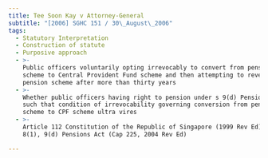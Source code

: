 ```yaml
---
title: Tee Soon Kay v Attorney-General
subtitle: "[2006] SGHC 151 / 30\_August\_2006"
tags:
  - Statutory Interpretation
  - Construction of statute
  - Purposive approach
  - >-
    Public officers voluntarily opting irrevocably to convert from pension
    scheme to Central Provident Fund scheme and then attempting to revert to
    pension scheme after more than thirty years
  - >-
    Whether public officers having right to pension under s 9(d) Pensions Act
    such that condition of irrevocability governing conversion from pension
    scheme to CPF scheme ultra vires
  - >-
    Article 112 Constitution of the Republic of Singapore (1999 Rev Ed), ss
    8(1), 9(d) Pensions Act (Cap 225, 2004 Rev Ed)

---
```


